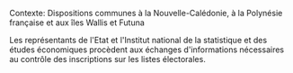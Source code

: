 Contexte: Dispositions communes à la Nouvelle-Calédonie, à la Polynésie française et aux îles Wallis et Futuna

Les représentants de l'Etat et l'Institut national de la statistique et des études économiques procèdent aux échanges d'informations nécessaires au contrôle des inscriptions sur les listes électorales.